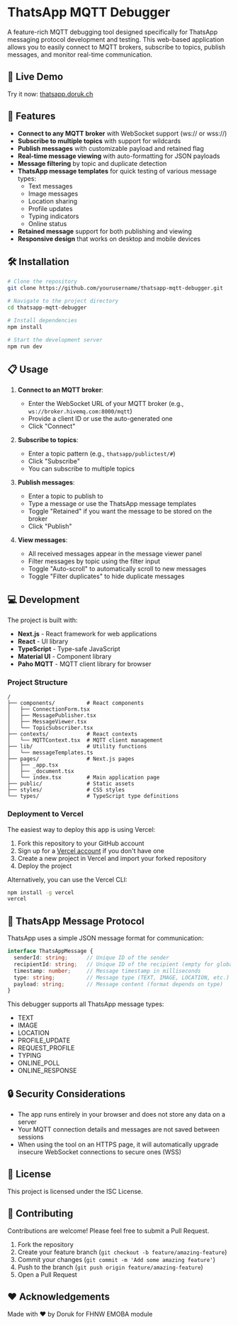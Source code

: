 # ThatsApp MQTT Debugger

A feature-rich MQTT debugging tool designed specifically for ThatsApp messaging protocol development and testing. This web-based application allows you to easily connect to MQTT brokers, subscribe to topics, publish messages, and monitor real-time communication.

## 🔗 Live Demo

Try it now: [thatsapp.doruk.ch](https://thatsapp.doruk.ch)

## 🚀 Features

- **Connect to any MQTT broker** with WebSocket support (ws:// or wss://)
- **Subscribe to multiple topics** with support for wildcards
- **Publish messages** with customizable payload and retained flag
- **Real-time message viewing** with auto-formatting for JSON payloads
- **Message filtering** by topic and duplicate detection
- **ThatsApp message templates** for quick testing of various message types:
  - Text messages
  - Image messages
  - Location sharing
  - Profile updates
  - Typing indicators
  - Online status
- **Retained message** support for both publishing and viewing
- **Responsive design** that works on desktop and mobile devices

## 🛠️ Installation

```bash
# Clone the repository
git clone https://github.com/yourusername/thatsapp-mqtt-debugger.git

# Navigate to the project directory
cd thatsapp-mqtt-debugger

# Install dependencies
npm install

# Start the development server
npm run dev
```

## 📋 Usage

1. **Connect to an MQTT broker**:
   - Enter the WebSocket URL of your MQTT broker (e.g., `ws://broker.hivemq.com:8000/mqtt`)
   - Provide a client ID or use the auto-generated one
   - Click "Connect"

2. **Subscribe to topics**:
   - Enter a topic pattern (e.g., `thatsapp/publictest/#`)
   - Click "Subscribe"
   - You can subscribe to multiple topics

3. **Publish messages**:
   - Enter a topic to publish to
   - Type a message or use the ThatsApp message templates
   - Toggle "Retained" if you want the message to be stored on the broker
   - Click "Publish"

4. **View messages**:
   - All received messages appear in the message viewer panel
   - Filter messages by topic using the filter input
   - Toggle "Auto-scroll" to automatically scroll to new messages
   - Toggle "Filter duplicates" to hide duplicate messages

## 💻 Development

The project is built with:

- **Next.js** - React framework for web applications
- **React** - UI library
- **TypeScript** - Type-safe JavaScript
- **Material UI** - Component library
- **Paho MQTT** - MQTT client library for browser

### Project Structure

```
/
├── components/          # React components
│   ├── ConnectionForm.tsx
│   ├── MessagePublisher.tsx
│   ├── MessageViewer.tsx
│   └── TopicSubscriber.tsx
├── contexts/            # React contexts
│   └── MQTTContext.tsx  # MQTT client management
├── lib/                 # Utility functions
│   └── messageTemplates.ts
├── pages/               # Next.js pages
│   ├── _app.tsx
│   ├── _document.tsx
│   └── index.tsx        # Main application page
├── public/              # Static assets
├── styles/              # CSS styles
└── types/               # TypeScript type definitions
```

### Deployment to Vercel

The easiest way to deploy this app is using Vercel:

1. Fork this repository to your GitHub account
2. Sign up for a [Vercel account](https://vercel.com/signup) if you don't have one
3. Create a new project in Vercel and import your forked repository
4. Deploy the project

Alternatively, you can use the Vercel CLI:

```bash
npm install -g vercel
vercel
```

## 📱 ThatsApp Message Protocol

ThatsApp uses a simple JSON message format for communication:

```typescript
interface ThatsAppMessage {
  senderId: string;      // Unique ID of the sender
  recipientId: string;   // Unique ID of the recipient (empty for global messages)
  timestamp: number;     // Message timestamp in milliseconds
  type: string;          // Message type (TEXT, IMAGE, LOCATION, etc.)
  payload: string;       // Message content (format depends on type)
}
```

This debugger supports all ThatsApp message types:

- TEXT
- IMAGE
- LOCATION
- PROFILE_UPDATE
- REQUEST_PROFILE
- TYPING
- ONLINE_POLL
- ONLINE_RESPONSE

## 🔒 Security Considerations

- The app runs entirely in your browser and does not store any data on a server
- Your MQTT connection details and messages are not saved between sessions
- When using the tool on an HTTPS page, it will automatically upgrade insecure WebSocket connections to secure ones (WSS)

## 📄 License

This project is licensed under the ISC License.

## 🤝 Contributing

Contributions are welcome! Please feel free to submit a Pull Request.

1. Fork the repository
2. Create your feature branch (`git checkout -b feature/amazing-feature`)
3. Commit your changes (`git commit -m 'Add some amazing feature'`)
4. Push to the branch (`git push origin feature/amazing-feature`)
5. Open a Pull Request

## ❤️ Acknowledgements

Made with ❤️ by Doruk for FHNW EMOBA module